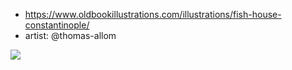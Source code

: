 
- https://www.oldbookillustrations.com/illustrations/fish-house-constantinople/
- artist: @thomas-allom

![](/assets/images/2024-09-27-06-36-34.png)